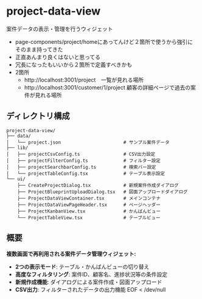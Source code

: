 # project-data-view

案件データの表示・管理を行うウィジェット

- page-components/project/homeにあってんけど２箇所で使うから強引にそのまま持ってきた
- 正直あんまり良くはないと思ってる
- 冗長になったもいいから２箇所で定義すべきかも
- 2箇所
  - http://localhost:3001/project　一覧が見れる場所
  - http://localhost:3001/customer/1/project 顧客の詳細ページで過去の案件が見れる場所

## ディレクトリ構成

```
project-data-view/
├── data/
│   └── project.json                       # サンプル案件データ
├── lib/
│   ├── projectCsvConfig.ts                # CSV出力設定
│   ├── projectFilterConfig.ts             # フィルター設定
│   ├── projectSearchbarConfig.ts          # 検索バー設定
│   └── projectTableConfig.tsx             # テーブル表示設定
└── ui/
    ├── CreateProjectDialog.tsx            # 新規案件作成ダイアログ
    ├── ProjectBlueprintUploadDialog.tsx   # 図面アップロードダイアログ
    ├── ProjectDataViewContainer.tsx       # メインコンテナ
    ├── ProjectDataViewPageHeader.tsx      # ページヘッダー
    ├── ProjectKanbanView.tsx              # かんばんビュー
    └── ProjectTableView.tsx               # テーブルビュー
```

## 概要

**複数画面で再利用される案件データ管理ウィジェット:**

- **2つの表示モード**: テーブル・かんばんビューの切り替え
- **高度なフィルタリング**: 案件ID、顧客名、進捗状況等の条件設定
- **新規作成機能**: ダイアログによる案件作成・図面アップロード
- **CSV出力**: フィルターされたデータの出力機能
  EOF < /dev/null
